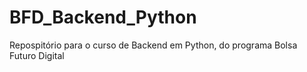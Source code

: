 # BFD_Backend_Python
Repospitório para o curso de Backend em Python, do programa Bolsa Futuro Digital

